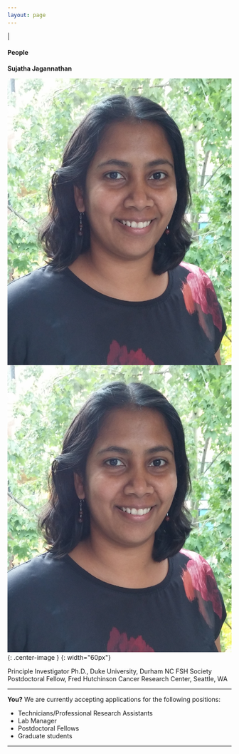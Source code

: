 ```yaml
---
layout: page
---
```

|
#### People

**Sujatha Jagannathan**

<img align="right" src="/img/SJ_photo_for_flyer.jpg">

![Suja Jagannathan](/img/SJ_photo_for_flyer.jpg) {: .center-image } {: width="60px"}

Principle Investigator
Ph.D., Duke University, Durham NC
FSH Society Postdoctoral Fellow, Fred Hutchinson Cancer Research Center, Seattle, WA

----

**You?**
We are currently accepting applications for the following positions:
* Technicians/Professional Research Assistants
* Lab Manager
* Postdoctoral Fellows
* Graduate students

----
